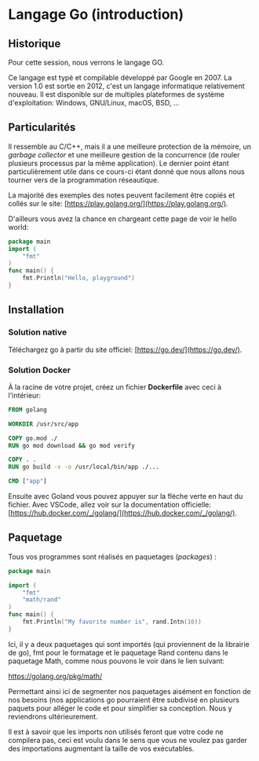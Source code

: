 # Langage Go (introduction)

## Historique

Pour cette session, nous verrons le langage GO.

Ce langage est typé et compilable développé par Google en 2007. La version 1.0 est sortie en 2012, c'est un langage informatique relativement nouveau. Il est disponible sur de multiples plateformes de système d'exploitation: Windows, GNU/Linux, macOS, BSD, ...

## Particularités

Il ressemble au C/C++, mais il a une meilleure protection de la mémoire, un *garbage collector* et une meilleure gestion de la concurrence (de rouler plusieurs processus par la même application). Le dernier point étant particulièrement utile dans ce cours-ci étant donné que nous allons nous tourner vers de la programmation réseautique.

La majorité des exemples des notes peuvent facilement être copiés et collés sur le site: [https://play.golang.org/](https://play.golang.org/).

D'ailleurs vous avez la chance en chargeant cette page de voir le hello world:

```go
package main
import (
	"fmt"
)
func main() {
	fmt.Println("Hello, playground")
}
```

## Installation

### Solution native

Téléchargez go à partir du site officiel: [https://go.dev/](https://go.dev/).

### Solution Docker

À la racine de votre projet, créez un fichier **Dockerfile** avec ceci à l'intérieur:

```Dockerfile
FROM golang

WORKDIR /usr/src/app

COPY go.mod ./
RUN go mod download && go mod verify

COPY . .
RUN go build -v -o /usr/local/bin/app ./...

CMD ["app"]
```

Ensuite avec Goland vous pouvez appuyer sur la flèche verte en haut du fichier.
Avec VSCode, allez voir sur la documentation officielle: [https://hub.docker.com/_/golang/](https://hub.docker.com/_/golang/).

## Paquetage
Tous vos programmes sont réalisés en paquetages (*packages*) :

```go
package main

import (
	"fmt"
	"math/rand"
)
func main() {
	fmt.Println("My favorite number is", rand.Intn(10))
}
```

Ici, il y a deux paquetages qui sont importés (qui proviennent de la librairie de go), fmt pour le formatage et le paquetage Rand contenu dans le paquetage Math, comme nous pouvons le voir dans le lien suivant:

https://golang.org/pkg/math/

Permettant ainsi ici de segmenter nos paquetages aisément en fonction de nos besoins (nos applications go pourraient être subdivisé en plusieurs paquets pour alléger le code et pour simplifier sa conception. Nous y reviendrons ultérieurement.

Il est à savoir que les imports non utilisés feront que votre code ne compilera pas, ceci est voulu dans le sens que vous ne voulez pas garder des importations augmentant la taille de vos exécutables.
